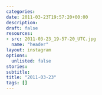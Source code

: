 ```yaml
---
categories:
date: 2011-03-23T19:57:20+00:00
description:
draft: false
resources:
- src: 2011-03-23_19-57-20_UTC.jpg
  name: "header"
layout: instagram
options:
  unlisted: false
stories:
subtitle:
title: "2011-03-23"
tags: []
---
```


 
